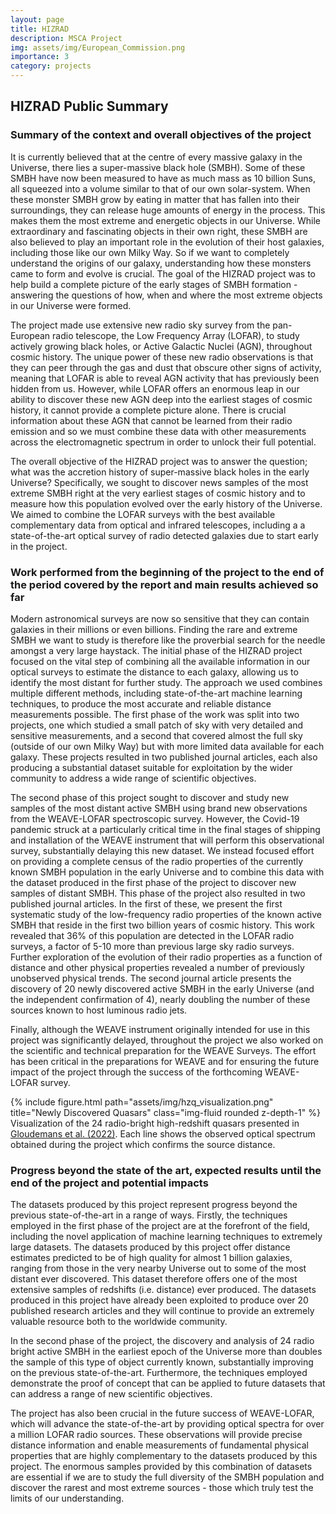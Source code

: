 ```yaml
---
layout: page
title: HIZRAD
description: MSCA Project
img: assets/img/European_Commission.png
importance: 3
category: projects
---
```



## HIZRAD Public Summary

### Summary of the context and overall objectives of the project

It is currently believed that at the centre of every massive galaxy in the Universe, there lies a super-massive black hole (SMBH). Some of these SMBH have now been measured to have as much mass as 10 billion Suns, all squeezed into a volume similar to that of our own solar-system. When these monster SMBH grow by eating in matter that has fallen into their surroundings, they can release huge amounts of energy in the process. This makes them the most extreme and energetic objects in our Universe. While extraordinary and fascinating objects in their own right, these SMBH are also believed to play an important role in the evolution of their host galaxies, including those like our own Milky Way. So if we want to completely understand the origins of our galaxy, understanding how these monsters came to form and evolve is crucial. The goal of the HIZRAD project was to help build a complete picture of the early stages of SMBH formation - answering the questions of how, when and where the most extreme objects in our Universe were formed.

The project made use extensive new radio sky survey from the pan-European radio telescope, the Low Frequency Array (LOFAR), to study actively growing black holes, or Active Galactic Nuclei (AGN), throughout cosmic history. The unique power of these new radio observations is that they can peer through the gas and dust that obscure other signs of activity, meaning that LOFAR is able to reveal AGN activity that has previously been hidden from us. However, while LOFAR offers an enormous leap in our ability to discover these new AGN deep into the earliest stages of cosmic history, it cannot provide a complete picture alone. There is crucial information about these AGN that cannot be learned from their radio emission and so we must combine these data with other measurements across the electromagnetic spectrum in order to unlock their full potential.

The overall objective of the HIZRAD project was to answer the question; what was the accretion history of super-massive black holes in the early Universe? Specifically, we sought to discover news samples of the most extreme SMBH right at the very earliest stages of cosmic history and to measure how this population evolved over the early history of the Universe. We aimed to combine the LOFAR surveys with the best available complementary data from optical and infrared telescopes, including a a state-of-the-art optical survey of radio detected galaxies due to start early in the project.


### Work performed from the beginning of the project to the end of the period covered by the report and main results achieved so far

Modern astronomical surveys are now so sensitive that they can contain galaxies in their millions or even billions. Finding the rare and extreme SMBH we want to study is therefore like the proverbial search for the needle amongst a very large haystack. The initial phase of the HIZRAD project focused on the vital step of combining all the available information in our optical surveys to estimate the distance to each galaxy, allowing us to identify the most distant for further study. The approach we used combines multiple different methods, including state-of-the-art machine learning techniques, to produce the most accurate and reliable distance measurements possible. The first phase of the work was split into two projects, one which studied a small patch of sky with very detailed and sensitive measurements, and a second that covered almost the full sky (outside of our own Milky Way) but with more limited data available for each galaxy. These projects resulted in two published journal articles, each also producing a substantial dataset suitable for exploitation by the wider community to address a wide range of scientific objectives.

The second phase of this project sought to discover and study new samples of the most distant active SMBH using brand new observations from the WEAVE-LOFAR spectroscopic survey. However, the Covid-19 pandemic struck at a particularly critical time in the final stages of shipping and installation of the WEAVE instrument that will perform this observational survey, substantially delaying this new dataset. We instead focused effort on  providing a complete census of the radio properties of the currently known SMBH population in the early Universe and to combine this data with the dataset produced in the first phase of the project to discover new samples of distant SMBH. This phase of the project also resulted in two published journal articles. In the first of these, we present the first systematic study of the low-frequency radio properties of the known active SMBH that reside in the first two billion years of cosmic history. This work revealed that 36% of this population are detected in the LOFAR radio surveys, a factor of 5-10 more than previous large sky radio surveys. Further exploration of the evolution of their radio properties as a function of distance and other physical properties revealed a number of previously unobserved physical trends. The second journal article presents the discovery of 20 newly discovered active SMBH in the early Universe (and the independent confirmation of 4), nearly doubling the number of these sources known to host luminous radio jets.

Finally, although the WEAVE instrument originally intended for use in this project was significantly delayed, throughout the project we also worked on the scientific and technical preparation for the WEAVE Surveys. The effort has been critical in the preparations for WEAVE and for ensuring the future impact of the project through the success of the forthcoming WEAVE-LOFAR survey.

<div class="row">
    <div class="col-sm mt-3 mt-md-0">
        {% include figure.html path="assets/img/hzq_visualization.png" title="Newly Discovered Quasars" class="img-fluid rounded z-depth-1" %}
    </div>
</div>
<div class="caption">
    Visualization of the 24 radio-bright high-redshift quasars presented in <a href="https://ui.adsabs.harvard.edu/abs/2022arXiv221001811G/abstract">Gloudemans et al. (2022)</a>. Each line shows the observed optical spectrum obtained during the project which confirms the source distance. 
</div>

### Progress beyond the state of the art, expected results until the end of the project and potential impacts
The datasets produced by this project represent progress beyond the previous state-of-the-art in a range of ways. Firstly, the techniques employed in the first phase of the project are at the forefront of the field, including the novel application of machine learning techniques to extremely large datasets. The datasets produced by this project offer distance estimates predicted to be of high quality for almost 1 billion galaxies, ranging from those in the very nearby Universe out to some of the most distant ever discovered. This dataset therefore offers one of the most extensive samples of redshifts (i.e. distance) ever produced. The datasets produced in this project have already been exploited to produce over 20 published research articles and they will continue to provide an extremely valuable resource both to the worldwide community.

In the second phase of the project, the discovery and analysis of 24 radio bright active SMBH in the earliest epoch of the Universe more than doubles the sample of this type of object currently known, substantially improving on the previous state-of-the-art. Furthermore, the techniques employed demonstrate the proof of concept that can be applied to future datasets that can address a range of new scientific objectives.

The project has also been crucial in the future success of WEAVE-LOFAR, which will advance the state-of-the-art by providing optical spectra for over a million LOFAR radio sources. These observations will provide precise distance information and enable measurements of fundamental physical properties that are highly complementary to the datasets produced by this project. The enormous samples provided by this combination of datasets are essential if we are to study the full diversity of the SMBH population and discover the rarest and most extreme sources - those which truly test the limits of our understanding.
